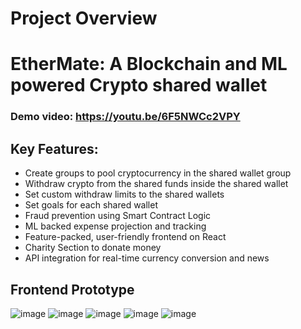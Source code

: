 # Project Overview
# EtherMate: A Blockchain and ML powered Crypto shared wallet
### Demo video: https://youtu.be/6F5NWCc2VPY
## Key Features:
- Create groups to pool cryptocurrency in the shared wallet group
- Withdraw crypto from the shared funds inside the shared wallet
- Set custom withdraw limits to the shared wallets
- Set goals for each shared wallet
- Fraud prevention using Smart Contract Logic
- ML backed expense projection and tracking
- Feature-packed, user-friendly frontend on React
- Charity Section to donate money
- API integration for real-time currency conversion and news
  
## Frontend Prototype
![image](https://github.com/hjain2003/project/assets/91721717/44af3cb4-5fae-4e4b-bc7d-95babc082270)
![image](https://github.com/hjain2003/project/assets/91721717/717ffb1d-8623-43e5-9c57-3a79c257e7ba)
![image](https://github.com/hjain2003/project/assets/91721717/92b6893c-d997-41fd-86df-5cb416793f48)
![image](https://github.com/hjain2003/project/assets/91721717/d5e0b7f6-966e-4bd5-aa25-8fb0097cc0a4)
![image](https://github.com/hjain2003/project/assets/91721717/d4b249c8-9eab-4b0c-ba0d-1bc5e711c571)





